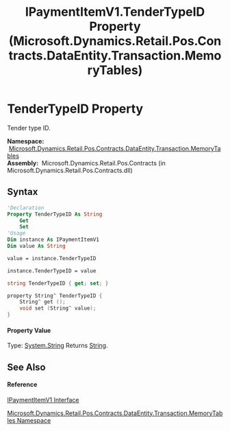 ﻿---
title: IPaymentItemV1.TenderTypeID Property  (Microsoft.Dynamics.Retail.Pos.Contracts.DataEntity.Transaction.MemoryTables)
TOCTitle: TenderTypeID Property
ms:assetid: P:Microsoft.Dynamics.Retail.Pos.Contracts.DataEntity.Transaction.MemoryTables.IPaymentItemV1.TenderTypeID
ms:mtpsurl: https://technet.microsoft.com/en-us/library/microsoft.dynamics.retail.pos.contracts.dataentity.transaction.memorytables.ipaymentitemv1.tendertypeid(v=AX.60)
ms:contentKeyID: 62205924
ms.date: 05/18/2015
mtps_version: v=AX.60
f1_keywords:
- Microsoft.Dynamics.Retail.Pos.Contracts.DataEntity.Transaction.MemoryTables.IPaymentItemV1.TenderTypeID
dev_langs:
- CSharp
- C++
- VB
---

# TenderTypeID Property

Tender type ID.

**Namespace:**  [Microsoft.Dynamics.Retail.Pos.Contracts.DataEntity.Transaction.MemoryTables](microsoft-dynamics-retail-pos-contracts-dataentity-transaction-memorytables-namespace.md)  
**Assembly:**  Microsoft.Dynamics.Retail.Pos.Contracts (in Microsoft.Dynamics.Retail.Pos.Contracts.dll)

## Syntax

``` vb
'Declaration
Property TenderTypeID As String
    Get
    Set
'Usage
Dim instance As IPaymentItemV1
Dim value As String

value = instance.TenderTypeID

instance.TenderTypeID = value
```

``` csharp
string TenderTypeID { get; set; }
```

``` c++
property String^ TenderTypeID {
    String^ get ();
    void set (String^ value);
}
```

#### Property Value

Type: [System.String](https://technet.microsoft.com/en-us/library/s1wwdcbf\(v=ax.60\))  
Returns [String](https://technet.microsoft.com/en-us/library/s1wwdcbf\(v=ax.60\)).  

## See Also

#### Reference

[IPaymentItemV1 Interface](ipaymentitemv1-interface-microsoft-dynamics-retail-pos-contracts-dataentity-transaction-memorytables.md)

[Microsoft.Dynamics.Retail.Pos.Contracts.DataEntity.Transaction.MemoryTables Namespace](microsoft-dynamics-retail-pos-contracts-dataentity-transaction-memorytables-namespace.md)

